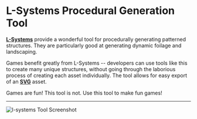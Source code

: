 # L-Systems Procedural Generation Tool

<b>[L-Systems](https://en.wikipedia.org/wiki/L-system)</b> provide a wonderful tool for procedurally generating patterned structures. They are particularly good at generating dynamic foilage and landscaping.

Games benefit greatly from L-Systems -- developers can use tools like this to create many unique structures, without going through the laborious process of creating each asset individually. The tool allows for easy export of an <b>[SVG](https://developer.mozilla.org/en-US/docs/Web/SVG)</b> asset.

Games are fun! This tool is not. Use this tool to make fun games!

<hr>

![l-systems Tool Screenshot](http://i.imgur.com/eNsp5Jp.png "l-systems Tool Screenshot")
